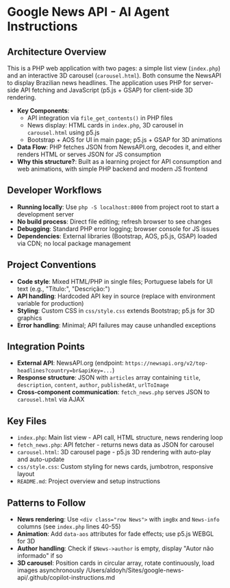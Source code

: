 # Google News API - AI Agent Instructions

## Architecture Overview
This is a PHP web application with two pages: a simple list view (`index.php`) and an interactive 3D carousel (`carousel.html`). Both consume the NewsAPI to display Brazilian news headlines. The application uses PHP for server-side API fetching and JavaScript (p5.js + GSAP) for client-side 3D rendering.

- **Key Components**: 
  - API integration via `file_get_contents()` in PHP files
  - News display: HTML cards in `index.php`, 3D carousel in `carousel.html` using p5.js
  - Bootstrap + AOS for UI in main page; p5.js + GSAP for 3D animations
- **Data Flow**: PHP fetches JSON from NewsAPI.org, decodes it, and either renders HTML or serves JSON for JS consumption
- **Why this structure?**: Built as a learning project for API consumption and web animations, with simple PHP backend and modern JS frontend

## Developer Workflows
- **Running locally**: Use `php -S localhost:8000` from project root to start a development server
- **No build process**: Direct file editing; refresh browser to see changes
- **Debugging**: Standard PHP error logging; browser console for JS issues
- **Dependencies**: External libraries (Bootstrap, AOS, p5.js, GSAP) loaded via CDN; no local package management

## Project Conventions
- **Code style**: Mixed HTML/PHP in single files; Portuguese labels for UI text (e.g., "Título:", "Descrição:")
- **API handling**: Hardcoded API key in source (replace with environment variable for production)
- **Styling**: Custom CSS in `css/style.css` extends Bootstrap; p5.js for 3D graphics
- **Error handling**: Minimal; API failures may cause unhandled exceptions

## Integration Points
- **External API**: NewsAPI.org (endpoint: `https://newsapi.org/v2/top-headlines?country=br&apiKey=...`)
- **Response structure**: JSON with `articles` array containing `title`, `description`, `content`, `author`, `publishedAt`, `urlToImage`
- **Cross-component communication**: `fetch_news.php` serves JSON to `carousel.html` via AJAX

## Key Files
- `index.php`: Main list view - API call, HTML structure, news rendering loop
- `fetch_news.php`: API fetcher - returns news data as JSON for carousel
- `carousel.html`: 3D carousel page - p5.js 3D rendering with auto-play and auto-update
- `css/style.css`: Custom styling for news cards, jumbotron, responsive layout
- `README.md`: Project overview and setup instructions

## Patterns to Follow
- **News rendering**: Use `<div class="row News">` with `imgBx` and `News-info` columns (see `index.php` lines 40-55)
- **Animation**: Add `data-aos` attributes for fade effects; use p5.js WEBGL for 3D
- **Author handling**: Check if `$News->author` is empty, display "Autor não informado" if so
- **3D carousel**: Position cards in circular array, rotate continuously, load images asynchronously</content>
<parameter name="filePath">/Users/aldoyh/Sites/google-news-api/.github/copilot-instructions.md